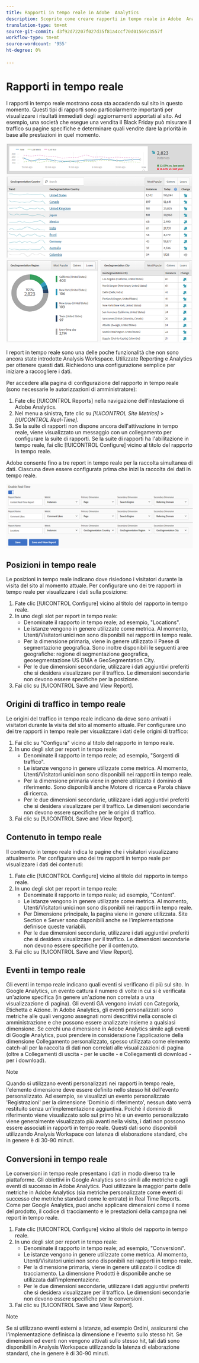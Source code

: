 ```yaml
---
title: Rapporti in tempo reale in Adobe  Analytics
description: Scoprite come creare rapporti in tempo reale in Adobe  Analytics, rivolti agli utenti che hanno familiarità con Google  Analytics.
translation-type: tm+mt
source-git-commit: d3f92d72207f027d35f81a4ccf70d01569c3557f
workflow-type: tm+mt
source-wordcount: '955'
ht-degree: 0%

---
```



# Rapporti in tempo reale

I rapporti in tempo reale mostrano cosa sta accadendo sul sito in questo momento. Questi tipi di rapporti sono particolarmente importanti per visualizzare i risultati immediati degli aggiornamenti apportati al sito. Ad esempio, una società che esegue una vendita il Black Friday può misurare il traffico su pagine specifiche e determinare quali vendite dare la priorità in base alle prestazioni in quel momento.

![Report in tempo reale](/help/technotes/ga-to-aa/assets/realtime.png)

I report in tempo reale sono una delle poche funzionalità che non sono ancora state introdotte  Analysis Workspace. Utilizzate Reporting e  Analytics per ottenere questi dati. Richiedono una configurazione semplice per iniziare a raccogliere i dati.

Per accedere alla pagina di configurazione del rapporto in tempo reale (sono necessarie le autorizzazioni di amministratore):

1. Fate clic [!UICONTROL Reports] nella navigazione dell’intestazione di Adobe  Analytics.
2. Nel menu a sinistra, fate clic su *[!UICONTROL Site Metrics]* > *[!UICONTROL Real-Time]*.
3. Se la suite di rapporti non dispone ancora dell&#39;attivazione in tempo reale, viene visualizzato un messaggio con un collegamento per configurare la suite di rapporti. Se la suite di rapporti ha l&#39;abilitazione in tempo reale, fai clic [!UICONTROL Configure] vicino al titolo del rapporto in tempo reale.

Adobe consente fino a tre report in tempo reale per la raccolta simultanea di dati. Ciascuna deve essere configurata prima che inizi la raccolta dei dati in tempo reale.

![Configurazione report in tempo reale](/help/technotes/ga-to-aa/assets/realtime_config.png)

## Posizioni in tempo reale

Le posizioni in tempo reale indicano dove risiedono i visitatori durante la visita del sito al momento attuale. Per configurare uno dei tre rapporti in tempo reale per visualizzare i dati sulla posizione:

1. Fate clic [!UICONTROL Configure] vicino al titolo del rapporto in tempo reale.
2. In uno degli slot per report in tempo reale:
   * Denominate il rapporto in tempo reale; ad esempio, &quot;Locations&quot;.
   * Le istanze vengono in genere utilizzate come metrica. Al momento, Utenti/Visitatori unici non sono disponibili nei rapporti in tempo reale.
   * Per la dimensione primaria, viene in genere utilizzato il Paese di segmentazione geografica. Sono inoltre disponibili le seguenti aree geografiche: regione di segmentazione geografica, geosegmentazione US DMA e GeoSegmentation City.
   * Per le due dimensioni secondarie, utilizzare i dati aggiuntivi preferiti che si desidera visualizzare per il traffico. Le dimensioni secondarie non devono essere specifiche per la posizione.
3. Fai clic su [!UICONTROL Save and View Report].

## Origini di traffico in tempo reale

Le origini del traffico in tempo reale indicano da dove sono arrivati i visitatori durante la visita del sito al momento attuale. Per configurare uno dei tre rapporti in tempo reale per visualizzare i dati delle origini di traffico:

1. Fai clic su &quot;Configura&quot; vicino al titolo del rapporto in tempo reale.
2. In uno degli slot per report in tempo reale:
   * Denominate il rapporto in tempo reale; ad esempio, &quot;Sorgenti di traffico&quot;.
   * Le istanze vengono in genere utilizzate come metrica. Al momento, Utenti/Visitatori unici non sono disponibili nei rapporti in tempo reale.
   * Per la dimensione primaria viene in genere utilizzato il dominio di riferimento. Sono disponibili anche Motore di ricerca e Parola chiave di ricerca.
   * Per le due dimensioni secondarie, utilizzare i dati aggiuntivi preferiti che si desidera visualizzare per il traffico. Le dimensioni secondarie non devono essere specifiche per le origini di traffico.
3. Fai clic su [!UICONTROL Save and View Report].

## Contenuto in tempo reale

Il contenuto in tempo reale indica le pagine che i visitatori visualizzano attualmente. Per configurare uno dei tre rapporti in tempo reale per visualizzare i dati dei contenuti:

1. Fate clic [!UICONTROL Configure] vicino al titolo del rapporto in tempo reale.
2. In uno degli slot per report in tempo reale:
   * Denominate il rapporto in tempo reale; ad esempio, &quot;Content&quot;.
   * Le istanze vengono in genere utilizzate come metrica. Al momento, Utenti/Visitatori unici non sono disponibili nei rapporti in tempo reale.
   * Per Dimensione principale, la pagina viene in genere utilizzata. Site Section e Server sono disponibili anche se l’implementazione definisce queste variabili.
   * Per le due dimensioni secondarie, utilizzare i dati aggiuntivi preferiti che si desidera visualizzare per il traffico. Le dimensioni secondarie non devono essere specifiche per il contenuto.
3. Fai clic su [!UICONTROL Save and View Report].

## Eventi in tempo reale

Gli eventi in tempo reale indicano quali eventi si verificano di più sul sito. In Google  Analytics, un evento cattura il numero di volte in cui si è verificata un&#39;azione specifica (in genere un&#39;azione non correlata a una visualizzazione di pagina). Gli eventi GA vengono inviati con Categoria, Etichetta e Azione. In Adobe  Analytics, gli eventi personalizzati sono metriche alle quali vengono assegnati nomi descrittivi nella console di amministrazione e che possono essere analizzate insieme a qualsiasi dimensione. Se cerchi una dimensione in Adobe  Analytics simile agli eventi di Google  Analytics, puoi prendere in considerazione l’applicazione della dimensione Collegamento personalizzato, spesso utilizzata come elemento catch-all per la raccolta di dati non correlati alle visualizzazioni di pagina (oltre a Collegamenti di uscita - per le uscite - e Collegamenti di download - per i download).

>[!NOTE]
>
>Quando si utilizzano eventi personalizzati nei rapporti in tempo reale, l&#39;elemento dimensione deve essere definito nello stesso hit dell&#39;evento personalizzato. Ad esempio, se visualizzi un evento personalizzato &#39;Registrazioni&#39; per la dimensione &#39;Dominio di riferimento&#39;, nessun dato verrà restituito senza un&#39;implementazione aggiuntiva. Poiché il dominio di riferimento viene visualizzato solo sul primo hit e un evento personalizzato viene generalmente visualizzato più avanti nella visita, i dati non possono essere associati in rapporti in tempo reale. Questi dati sono disponibili utilizzando  Analysis Workspace con latenza di elaborazione standard, che in genere è di 30-90 minuti.

## Conversioni in tempo reale

Le conversioni in tempo reale presentano i dati in modo diverso tra le piattaforme. Gli obiettivi in Google  Analytics sono simili alle metriche e agli eventi di successo in Adobe  Analytics. Puoi utilizzare la maggior parte delle metriche in Adobe  Analytics (sia metriche personalizzate come eventi di successo che metriche standard come le entrate) in Real Time Reports. Come per Google  Analytics, puoi anche applicare dimensioni come il nome del prodotto, il codice di tracciamento e le prestazioni della campagna nei report in tempo reale.

1. Fate clic [!UICONTROL Configure] vicino al titolo del rapporto in tempo reale.
2. In uno degli slot per report in tempo reale:
   * Denominate il rapporto in tempo reale; ad esempio, &quot;Conversioni&quot;.
   * Le istanze vengono in genere utilizzate come metrica. Al momento, Utenti/Visitatori unici non sono disponibili nei rapporti in tempo reale.
   * Per la dimensione primaria, viene in genere utilizzato il codice di tracciamento. La dimensione Prodotti è disponibile anche se utilizzata dall’implementazione.
   * Per le due dimensioni secondarie, utilizzare i dati aggiuntivi preferiti che si desidera visualizzare per il traffico. Le dimensioni secondarie non devono essere specifiche per le conversioni.
3. Fai clic su [!UICONTROL Save and View Report].

>[!NOTE]
>
>Se si utilizzano eventi esterni a Istanze, ad esempio Ordini, assicurarsi che l&#39;implementazione definisca la dimensione e l&#39;evento sullo stesso hit. Se dimensioni ed eventi non vengono attivati sullo stesso hit, tali dati sono disponibili in  Analysis Workspace utilizzando la latenza di elaborazione standard, che in genere è di 30-90 minuti.
